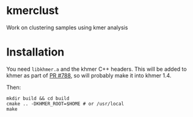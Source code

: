 kmerclust
=========

Work on clustering samples using kmer analysis

Installation
============


You need `libkhmer.a` and the khmer C++ headers. This will be added to khmer as
part of [PR #788](https://github.com/ged-lab/khmer/pull/788), so will probably
make it into khmer 1.4.

Then:

    mkdir build && cd build
    cmake .. -DKHMER_ROOT=$HOME # or /usr/local
    make

